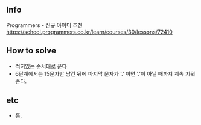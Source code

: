 ## Info
Programmers - 신규 아이디 추천 https://school.programmers.co.kr/learn/courses/30/lessons/72410

## How to solve
* 적혀있는 순서대로 푼다
* 6단계에서는 15문자만 남긴 뒤에 마지막 문자가 '.' 이면 '.'이 아닐 때까지 계속 지워준다.

## etc
* 흠,